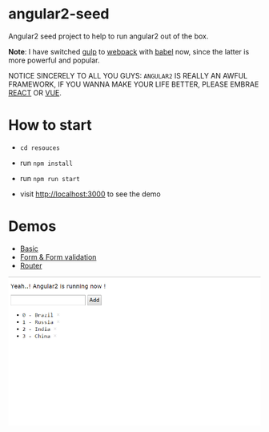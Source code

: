 # angular2-seed
Angular2 seed project to help to run angular2 out of the box.

**Note**: I have switched [gulp](http://gulpjs.com/) to [webpack](https://webpack.github.io/) with [babel](https://babeljs.io/) now,  since the latter is more powerful and popular.


NOTICE SINCERELY TO ALL YOU GUYS: `ANGULAR2` IS REALLY AN AWFUL FRAMEWORK, IF YOU WANNA MAKE YOUR LIFE BETTER, PLEASE EMBRAE [REACT](https://github.com/TCL-MIG-FE/react-web-spa-startkit) OR [VUE](https://github.com/TCL-MIG-FE/vue-web-spa-startkit).


# How to start

- `cd resouces`

- run `npm install`

- run `npm run start`

- visit [http://localhost:3000](http://localhost:3000) to see the demo


# Demos

* [Basic](http://localhost:3000/index.html)
* [Form & Form validation](http://localhost:3000/form.html)
* [Router](http://localhost:3000/router.html)


![screenshoot](screenshot.png)


